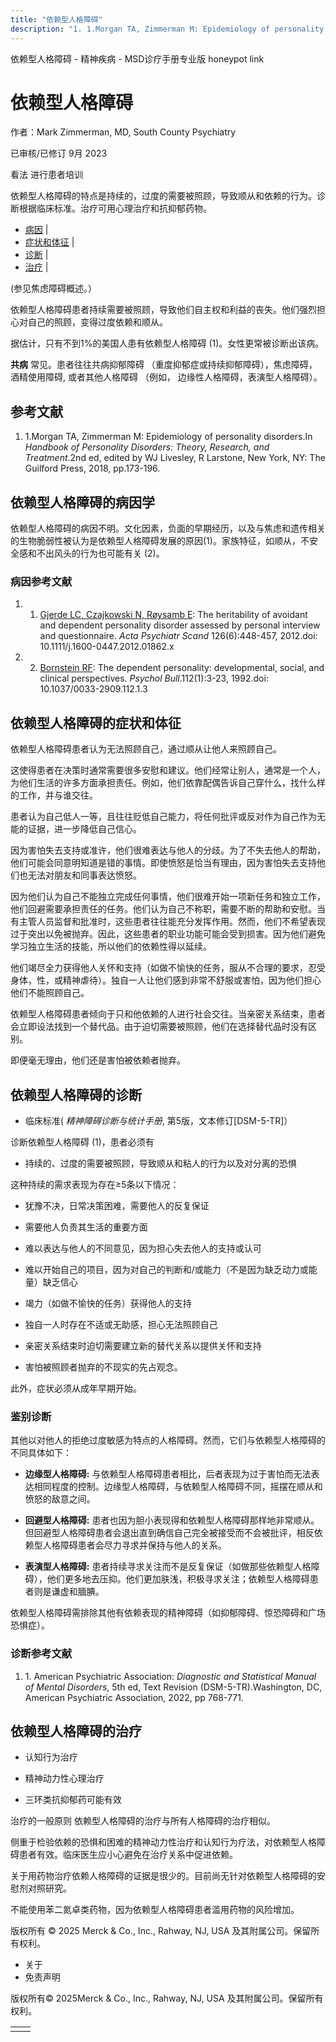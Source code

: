 ```yaml
---
title: "依赖型人格障碍"
description: "1. 1.Morgan TA, Zimmerman M: Epidemiology of personality disorders.In _Handbook of Personality Disorders: Theory, Research, and Treatment_.2nd ed, edited by WJ Livesley, R Larstone, New York, NY: The Guilford Press, 2018, pp.173-196."
---
```


﻿依赖型人格障碍 \- 精神疾病 \- MSD诊疗手册专业版 honeypot link

# 依赖型人格障碍

作者：Mark Zimmerman, MD, South County Psychiatry

已审核/已修订 9月 2023

看法 进行患者培训

依赖型人格障碍的特点是持续的，过度的需要被照顾，导致顺从和依赖的行为。诊断根据临床标准。治疗可用心理治疗和抗抑郁药物。

- [病因](#病因_v25247198_zh) \|
- [症状和体征](#症状和体征_v25247201_zh) \|
- [诊断](#诊断_v25247211_zh) \|
- [治疗](#治疗_v25247250_zh) \|

(参见焦虑障碍概述。）

依赖型人格障碍患者持续需要被照顾，导致他们自主权和利益的丧失。他们强烈担心对自己的照顾，变得过度依赖和顺从。

据估计，只有不到1%的美国人患有依赖型人格障碍 (1)。女性更常被诊断出该病。

**共病** 常见。患者往往共病抑郁障碍 （重度抑郁症或持续抑郁障碍），焦虑障碍， 酒精使用障碍, 或者其他人格障碍 （例如， 边缘性人格障碍，表演型人格障碍）。

## 参考文献

1. 1.Morgan TA, Zimmerman M: Epidemiology of personality disorders.In _Handbook of Personality Disorders: Theory, Research, and Treatment_.2nd ed, edited by WJ Livesley, R Larstone, New York, NY: The Guilford Press, 2018, pp.173-196.


## 依赖型人格障碍的病因学

依赖型人格障碍的病因不明。文化因素，负面的早期经历，以及与焦虑和遗传相关的生物脆弱性被认为是依赖型人格障碍发展的原因(1)。家族特征，如顺从，不安全感和不出风头的行为也可能有关 (2)。

### 病因参考文献

1. 1. [Gjerde LC, Czajkowski N, Røysamb E](https://pubmed.ncbi.nlm.nih.gov/22486635/): The heritability of avoidant and dependent personality disorder assessed by personal interview and questionnaire. _Acta Psychiatr Scand_ 126(6):448-457, 2012.doi: 10.1111/j.1600-0447.2012.01862.x

2. 2. [Bornstein RF](https://pubmed.ncbi.nlm.nih.gov/1529038/): The dependent personality: developmental, social, and clinical perspectives. _Psychol Bull_.112(1):3-23, 1992.doi: 10.1037/0033-2909.112.1.3


## 依赖型人格障碍的症状和体征

依赖型人格障碍患者认为无法照顾自己，通过顺从让他人来照顾自己。

这使得患者在决策时通常需要很多安慰和建议。他们经常让别人，通常是一个人，为他们生活的许多方面承担责任。例如，他们依靠配偶告诉自己穿什么，找什么样的工作，并与谁交往。

患者认为自己低人一等，且往往贬低自己能力，将任何批评或反对作为自己作为无能的证据，进一步降低自己信心。

因为害怕失去支持或准许，他们很难表达与他人的分歧。为了不失去他人的帮助，他们可能会同意明知道是错的事情。即使愤怒是恰当有理由，因为害怕失去支持他们也无法对朋友和同事表达愤怒。

因为他们认为自己不能独立完成任何事情，他们很难开始一项新任务和独立工作，他们回避需要承担责任的任务。他们认为自己不称职，需要不断的帮助和安慰。当有主管人员监督和批准时，这些患者往往能充分发挥作用。然而，他们不希望表现过于突出以免被抛弃。因此，这些患者的职业功能可能会受到损害。因为他们避免学习独立生活的技能，所以他们的依赖性得以延续。

他们竭尽全力获得他人关怀和支持（如做不愉快的任务，服从不合理的要求，忍受身体，性，或精神虐待）。独自一人让他们感到非常不舒服或害怕，因为他们担心他们不能照顾自己。

依赖型人格障碍患者倾向于只和他依赖的人进行社会交往。当亲密关系结束，患者会立即设法找到一个替代品。由于迫切需要被照顾，他们在选择替代品时没有区别。

即便毫无理由，他们还是害怕被依赖者抛弃。

## 依赖型人格障碍的诊断

- 临床标准( _精神障碍诊断与统计手册_, 第5版，文本修订\[DSM-5-TR\]）


诊断依赖型人格障碍 (1)，患者必须有

- 持续的、过度的需要被照顾，导致顺从和粘人的行为以及对分离的恐惧


这种持续的需求表现为存在≥5条以下情况：

- 犹豫不决，日常决策困难，需要他人的反复保证

- 需要他人负责其生活的重要方面

- 难以表达与他人的不同意见，因为担心失去他人的支持或认可

- 难以开始自己的项目，因为对自己的判断和/或能力（不是因为缺乏动力或能量）缺乏信心

- 竭力（如做不愉快的任务）获得他人的支持

- 独自一人时存在不适或无助感，担心无法照顾自己

- 亲密关系结束时迫切需要建立新的替代关系以提供关怀和支持

- 害怕被照顾者抛弃的不现实的先占观念。


此外，症状必须从成年早期开始。

### 鉴别诊断

其他以对他人的拒绝过度敏感为特点的人格障碍。然而，它们与依赖型人格障碍的不同具体如下：

- **边缘型人格障碍:** 与依赖型人格障碍患者相比，后者表现为过于害怕而无法表达相同程度的控制。边缘型人格障碍，与依赖型人格障碍不同，摇摆在顺从和愤怒的敌意之间。

- **回避型人格障碍:** 患者也因为胆小表现得和依赖型人格障碍那样地非常顺从。但回避型人格障碍患者会退出直到确信自己完全被接受而不会被批评，相反依赖型人格障碍患者会尽力寻求并保持与他人的关系。

- **表演型人格障碍:** 患者持续寻求关注而不是反复保证（如做那些依赖型人格障碍），他们更多地去压抑。他们更加肤浅，积极寻求关注；依赖型人格障碍患者则是谦虚和腼腆。


依赖型人格障碍需排除其他有依赖表现的精神障碍（如抑郁障碍、惊恐障碍和广场恐惧症）。

### 诊断参考文献

1. 1. American Psychiatric Association: _Diagnostic and Statistical Manual of Mental Disorders_, 5th ed, Text Revision (DSM-5-TR).Washington, DC, American Psychiatric Association, 2022, pp 768-771.


## 依赖型人格障碍的治疗

- 认知行为治疗

- 精神动力性心理治疗

- 三环类抗抑郁药可能有效


治疗的一般原则 依赖型人格障碍的治疗与所有人格障碍的治疗相似。

侧重于检验依赖的恐惧和困难的精神动力性治疗和认知行为疗法，对依赖型人格障碍患者有效。临床医生应小心避免在治疗关系中促进依赖。

关于用药物治疗依赖人格障碍的证据是很少的。目前尚无针对依赖型人格障碍的安慰剂对照研究。

不能使用苯二氮卓类药物，因为依赖型人格障碍患者滥用药物的风险增加。



版权所有 © 2025
Merck & Co., Inc., Rahway, NJ, USA 及其附属公司。保留所有权利。

- 关于
- 免责声明

版权所有© 2025Merck & Co., Inc., Rahway, NJ, USA 及其附属公司。保留所有权利。

|     |     |
| --- | --- |
|  |  |